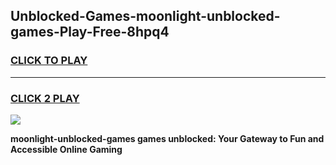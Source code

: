 
## Unblocked-Games-moonlight-unblocked-games-Play-Free-8hpq4
<h3>
<a href="https://premium76.site?title=moonlight-unblocked-games&ref=18A1">CLICK TO PLAY</a></h3>
<hr>

<h3>
<a href="https://premium76.site?title=moonlight-unblocked-games&ref=18A1">CLICK 2 PLAY</a>
  
</h3>

<a href="https://premium76.site?title=moonlight-unblocked-games&ref=18A1"><img src="https://clearcache.store/games.png"></a>


**moonlight-unblocked-games games unblocked: Your Gateway to Fun and Accessible Online Gaming**
